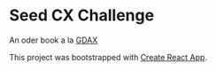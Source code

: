 # Seed CX Challenge

An oder book a la [GDAX](https://www.gdax.com)

This project was bootstrapped with [Create React App](https://github.com/facebookincubator/create-react-app).

